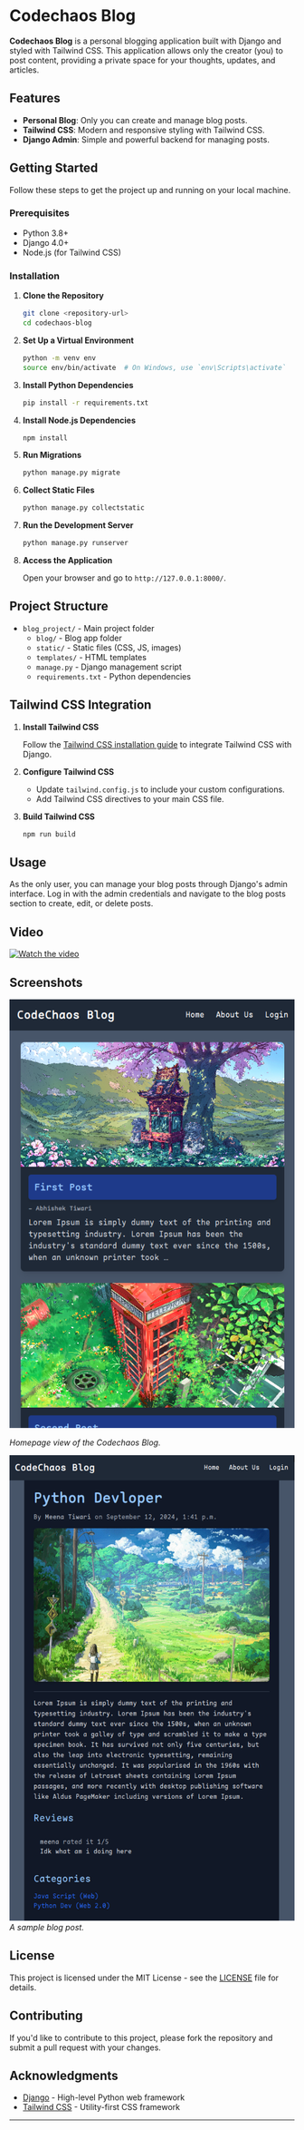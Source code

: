 
# Codechaos Blog

**Codechaos Blog** is a personal blogging application built with Django and styled with Tailwind CSS. This application allows only the creator (you) to post content, providing a private space for your thoughts, updates, and articles.

## Features

- **Personal Blog**: Only you can create and manage blog posts.
- **Tailwind CSS**: Modern and responsive styling with Tailwind CSS.
- **Django Admin**: Simple and powerful backend for managing posts.

## Getting Started

Follow these steps to get the project up and running on your local machine.

### Prerequisites

- Python 3.8+
- Django 4.0+
- Node.js (for Tailwind CSS)

### Installation

1. **Clone the Repository**

   ```bash
   git clone <repository-url>
   cd codechaos-blog
   ```

2. **Set Up a Virtual Environment**

   ```bash
   python -m venv env
   source env/bin/activate  # On Windows, use `env\Scripts\activate`
   ```

3. **Install Python Dependencies**

   ```bash
   pip install -r requirements.txt
   ```

4. **Install Node.js Dependencies**

   ```bash
   npm install
   ```

5. **Run Migrations**

   ```bash
   python manage.py migrate
   ```

6. **Collect Static Files**

   ```bash
   python manage.py collectstatic
   ```

7. **Run the Development Server**

   ```bash
   python manage.py runserver
   ```

8. **Access the Application**

   Open your browser and go to `http://127.0.0.1:8000/`.

## Project Structure

- `blog_project/` - Main project folder
  - `blog/` - Blog app folder
  - `static/` - Static files (CSS, JS, images)
  - `templates/` - HTML templates
  - `manage.py` - Django management script
  - `requirements.txt` - Python dependencies

## Tailwind CSS Integration

1. **Install Tailwind CSS**

   Follow the [Tailwind CSS installation guide](https://tailwindcss.com/docs/guides/django) to integrate Tailwind CSS with Django.

2. **Configure Tailwind CSS**

   - Update `tailwind.config.js` to include your custom configurations.
   - Add Tailwind CSS directives to your main CSS file.

3. **Build Tailwind CSS**

   ```bash
   npm run build
   ```

## Usage

As the only user, you can manage your blog posts through Django's admin interface. Log in with the admin credentials and navigate to the blog posts section to create, edit, or delete posts.

## Video

[![Watch the video](https://img.youtube.com/vi/AMWuTu9Sdww/maxresdefault.jpg)](https://youtu.be/AMWuTu9Sdww)

## Screenshots

![Homepage](asset/240912_22h13m03s_screenshot.png)

*Homepage view of the Codechaos Blog.*

![Blog Post](asset/240912_22h14m34s_screenshot.png)
*A sample blog post.*

## License

This project is licensed under the MIT License - see the [LICENSE](LICENSE) file for details.

## Contributing

If you'd like to contribute to this project, please fork the repository and submit a pull request with your changes.

## Acknowledgments

- [Django](https://www.djangoproject.com/) - High-level Python web framework
- [Tailwind CSS](https://tailwindcss.com/) - Utility-first CSS framework

---

